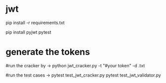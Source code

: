 # jwt

pip install -r requirements.txt

pip install pyjwt pytest

# generate the tokens 

#run the cracker by ->  python jwt_cracker.py -t "#your token" -d <your dictionary name>.txt

#run the test cases ->  pytest test_jwt_cracker.py
 pytest test_jwt_validator.py
 
